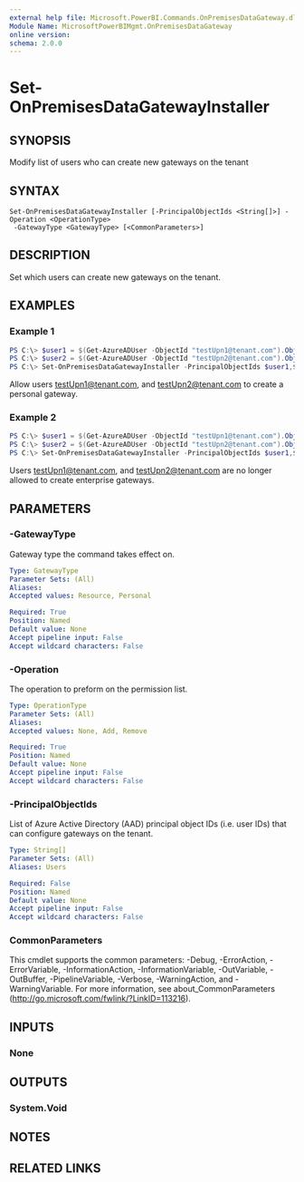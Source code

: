 ```yaml
---
external help file: Microsoft.PowerBI.Commands.OnPremisesDataGateway.dll-Help.xml
Module Name: MicrosoftPowerBIMgmt.OnPremisesDataGateway
online version:
schema: 2.0.0
---
```


# Set-OnPremisesDataGatewayInstaller

## SYNOPSIS
Modify list of users who can create new gateways on the tenant

## SYNTAX

```
Set-OnPremisesDataGatewayInstaller [-PrincipalObjectIds <String[]>] -Operation <OperationType>
 -GatewayType <GatewayType> [<CommonParameters>]
```

## DESCRIPTION
Set which users can create new gateways on the tenant.

## EXAMPLES

### Example 1
```powershell
PS C:\> $user1 = $(Get-AzureADUser -ObjectId "testUpn1@tenant.com").ObjectId
PS C:\> $user2 = $(Get-AzureADUser -ObjectId "testUpn2@tenant.com").ObjectId
PS C:\> Set-OnPremisesDataGatewayInstaller -PrincipalObjectIds $user1,$user2 -Operation Add -GatewayType Personal
```

Allow users testUpn1@tenant.com, and testUpn2@tenant.com to create a personal gateway.

### Example 2
```powershell
PS C:\> $user1 = $(Get-AzureADUser -ObjectId "testUpn1@tenant.com").ObjectId
PS C:\> $user2 = $(Get-AzureADUser -ObjectId "testUpn2@tenant.com").ObjectId
PS C:\> Set-OnPremisesDataGatewayInstaller -PrincipalObjectIds $user1,$user2 -Operation Remove -GatewayType Resource
```

Users testUpn1@tenant.com, and testUpn2@tenant.com are no longer allowed to create enterprise gateways.

## PARAMETERS

### -GatewayType
Gateway type the command takes effect on.

```yaml
Type: GatewayType
Parameter Sets: (All)
Aliases:
Accepted values: Resource, Personal

Required: True
Position: Named
Default value: None
Accept pipeline input: False
Accept wildcard characters: False
```

### -Operation
The operation to preform on the permission list.

```yaml
Type: OperationType
Parameter Sets: (All)
Aliases:
Accepted values: None, Add, Remove

Required: True
Position: Named
Default value: None
Accept pipeline input: False
Accept wildcard characters: False
```

### -PrincipalObjectIds
List of Azure Active Directory (AAD) principal object IDs (i.e. user IDs) that can configure gateways on the tenant.

```yaml
Type: String[]
Parameter Sets: (All)
Aliases: Users

Required: False
Position: Named
Default value: None
Accept pipeline input: False
Accept wildcard characters: False
```

### CommonParameters
This cmdlet supports the common parameters: -Debug, -ErrorAction, -ErrorVariable, -InformationAction, -InformationVariable, -OutVariable, -OutBuffer, -PipelineVariable, -Verbose, -WarningAction, and -WarningVariable. For more information, see about_CommonParameters (http://go.microsoft.com/fwlink/?LinkID=113216).

## INPUTS

### None

## OUTPUTS

### System.Void

## NOTES

## RELATED LINKS

